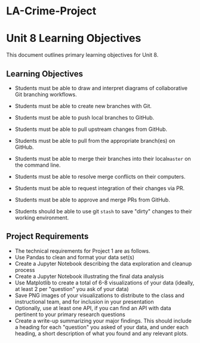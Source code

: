 # LA-Crime-Project

# Unit 8 Learning Objectives

This document outlines primary learning objectives for Unit 8.

## Learning Objectives

* Students must be able to draw and interpret diagrams of collaborative Git branching workflows.
* Students must be able to create new branches with Git.
* Students must be able to push local branches to GitHub.

* Students must be able to pull upstream changes from GitHub.
* Students must be able to pull from the appropriate branch(es) on GitHub.
* Students must be able to merge their branches into their local`master` on the command line.

* Students must be able to resolve merge conflicts on their computers.
* Students must be able to request integration of their changes via PR.
* Students must be able to approve and merge PRs from GitHub.

* Students should be able to use git `stash` to save "dirty" changes to their working environment.

## Project Requirements

* The technical requirements for Project 1 are as follows.
* Use Pandas to clean and format your data set(s)
* Create a Jupyter Notebook describing the data exploration and cleanup process
* Create a Jupyter Notebook illustrating the final data analysis
* Use Matplotlib to create a total of 6-8 visualizations of your data (ideally, at least 2 per "question" you ask of your data)
* Save PNG images of your visualizations to distribute to the class and instructional team, and for inclusion in your presentation
* Optionally, use at least one API, if you can find an API with data pertinent to your primary research questions
* Create a write-up summarizing your major findings. This should include a heading for each "question" you asked of your data, and under each heading, a short description of what you found and any relevant plots.
